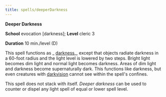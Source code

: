 ```yaml
---
title: spells/deeperDarkness
---
```

 **Deeper Darkness**

**School** evocation [darkness]; **Level** cleric 3

**Duration** 10 min./level (D)

This spell functions as _ [darkness](darkness#_darkness)_, except that objects radiate darkness in a 60-foot radius and the light level is lowered by two steps. Bright light becomes dim light and normal light becomes darkness. Areas of dim light and darkness become supernaturally dark. This functions like darkness, but even creatures with [darkvision](../glossary#_darkvision) cannot see within the spell's confines.

This spell does not stack with itself. _Deeper darkness_ can be used to counter or dispel any light spell of equal or lower spell level.

